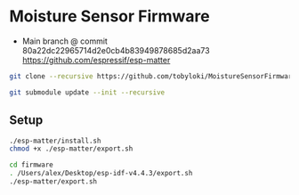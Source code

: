 # Moisture Sensor Firmware

- Main branch @ commit 80a22dc22965714d2e0cb4b83949878685d2aa73 https://github.com/espressif/esp-matter

```bash
git clone --recursive https://github.com/tobyloki/MoistureSensorFirmware.git
```

```bash
git submodule update --init --recursive
```

## Setup

```bash
./esp-matter/install.sh
chmod +x ./esp-matter/export.sh
```

```bash
cd firmware
. /Users/alex/Desktop/esp-idf-v4.4.3/export.sh
./esp-matter/export.sh
```
